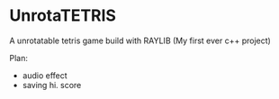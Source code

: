 # UnrotaTETRIS
A unrotatable tetris game build with RAYLIB
(My first ever c++ project)

Plan:
- audio effect
- saving hi. score
